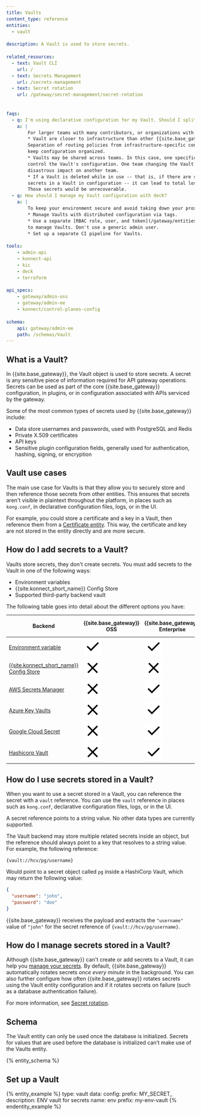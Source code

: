 ```yaml
---
title: Vaults
content_type: reference
entities:
  - vault

description: A Vault is used to store secrets.

related_resources:
  - text: Vault CLI
    url: /
  - text: Secrets Management
    url: /secrets-management
  - text: Secret rotation
    url: /gateway/secret-management/secret-rotation
  

faqs:
  - q: I'm using declarative configuration for my Vault. Should I split my Vault configuration?
    a: |
        For larger teams with many contributors, or organizations with multiple teams, we recommend splitting Vault configuration and managing it separately. We recommend splitting the configuration for the following reasons:
        * Vault are closer to infrastructure than other {{site.base_gateway}} configurations.
        Separation of routing policies from infrastructure-specific configurations helps
        keep configuration organized.
        * Vaults may be shared across teams. In this case, one specific team shouldn't
        control the Vault's configuration. One team changing the Vault a can have
        disastrous impact on another team.
        * If a Vault is deleted while in use -- that is, if there are still references to
        secrets in a Vault in configuration -- it can lead to total loss of proxy capabilities.
        Those secrets would be unrecoverable.
  - q: How should I manage my Vault configuration with decK?
    a: |
        To keep your environment secure and avoid taking down your proxies by accident, make sure to:
        * Manage Vaults with distributed configuration via tags.
        * Use a separate [RBAC role, user, and token](/gateway/entities/rbac/)
        to manage Vaults. Don't use a generic admin user.
        * Set up a separate CI pipeline for Vaults.

tools:
    - admin-api
    - konnect-api
    - kic
    - deck
    - terraform

api_specs:
    - gateway/admin-oss
    - gateway/admin-ee
    - konnect/control-planes-config

schema:
    api: gateway/admin-ee
    path: /schemas/Vault
---
```


## What is a Vault?
In {{site.base_gateway}}, the Vault object is used to store secrets. A secret is any sensitive piece of information required for API gateway
operations. Secrets can be used as part of the core {{site.base_gateway}} configuration, in plugins, or in configuration associated
with APIs serviced by the gateway.

Some of the most common types of secrets used by {{site.base_gateway}} include:

* Data store usernames and passwords, used with PostgreSQL and Redis
* Private X.509 certificates
* API keys
* Sensitive plugin configuration fields, generally used for authentication, hashing, signing, or encryption

## Vault use cases

The main use case for Vaults is that they allow you to securely store and then reference those secrets from other entities. This ensures that secrets aren't visible in plaintext throughout the platform, in places such as `kong.conf`,
in declarative configuration files, logs, or in the UI.

For example, you could store a certificate and a key in a Vault, then reference them from a [Certificate entity](/gateway/entities/certificate/). This way, the certificate and key are not stored in the entity directly and are more secure.

## How do I add secrets to a Vault?

Vaults store secrets, they don't create secrets. You must add secrets to the Vault in one of the following ways: 
* Environment variables
* {{site.konnect_short_name}} Config Store
* Supported third-party backend vault

The following table goes into detail about the different options you have:

| Backend                                                   | {{site.base_gateway}} OSS | {{site.base_gateway}} Enterprise | Uses Vault entity              | {{site.konnect_short_name}} supported |
| --------------------------------------------------------- | ------------------------ | -------------------------------- | ------------------------------ | ------------------------------------- |
| [Environment variable](/how-to/store-secrets-as-env-variables) | <img src="/app/assets/icons/check.svg" alt="Check icon">   | <img src="/app/assets/icons/check.svg" alt="Check icon">   | <img src="/app/assets/icons/close.svg" alt="Cross icon">   | <img src="/app/assets/icons/check.svg" alt="Check icon">        |
| [{{site.konnect_short_name}} Config Store](/how-to/store-secrets-in-konnect-config-store) | <img src="/app/assets/icons/close.svg" alt="Cross icon"> | <img src="/app/assets/icons/close.svg" alt="Cross icon">   | <img src="/app/assets/icons/check.svg" alt="Check icon">   | <img src="/app/assets/icons/check.svg" alt="Check icon">        |
| [AWS Secrets Manager](/how-to/configure-aws-secrets-manager-as-a-vault-backend) | <img src="/app/assets/icons/close.svg" alt="Cross icon"> | <img src="/app/assets/icons/check.svg" alt="Check icon">   | <img src="/app/assets/icons/check.svg" alt="Check icon">   | <img src="/app/assets/icons/check.svg" alt="Check icon">        |
| [Azure Key Vaults](/how-to/configure-azure-key-vaults-as-a-vault-backend) | <img src="/app/assets/icons/close.svg" alt="Cross icon"> | <img src="/app/assets/icons/check.svg" alt="Check icon">   | <img src="/app/assets/icons/check.svg" alt="Check icon">   | <img src="/app/assets/icons/check.svg" alt="Check icon">        |
| [Google Cloud Secret](/how-to/configure-google-cloud-secret-as-a-vault-backend) | <img src="/app/assets/icons/close.svg" alt="Cross icon"> | <img src="/app/assets/icons/check.svg" alt="Check icon">   | <img src="/app/assets/icons/check.svg" alt="Check icon">   | <img src="/app/assets/icons/check.svg" alt="Check icon">        |
| [Hashicorp Vault](/how-to/configure-hashicorp-vault-as-a-vault-backend) | <img src="/app/assets/icons/close.svg" alt="Cross icon"> | <img src="/app/assets/icons/check.svg" alt="Check icon">   | <img src="/app/assets/icons/check.svg" alt="Check icon">   | <img src="/app/assets/icons/check.svg" alt="Check icon">        |


## How do I use secrets stored in a Vault?

When you want to use a secret stored in a Vault, you can reference the secret with a `vault` reference. You can use the `vault` reference in places such as `kong.conf`, declarative configuration files, logs, or in the UI.

A secret reference points to a string value. No other data types are currently supported.

The Vault backend may store multiple related secrets inside an object, but the reference
should always point to a key that resolves to a string value. For example, the following reference:

```
{vault://hcv/pg/username}
```

Would point to a secret object called `pg` inside a HashiCorp Vault, which may return the following value:

```json
{
  "username": "john",
  "password": "doe"
}
```

<!-- vale off -->
{{site.base_gateway}} receives the payload and extracts the `"username"` value of `"john"` for the secret reference of
`{vault://hcv/pg/username}`.
<!-- vale on -->

## How do I manage secrets stored in a Vault?

Although {{site.base_gateway}} can't create or add secrets to a Vault, it can help you [manage your secrets](/secrets-management/). By default, {{site.base_gateway}} automatically rotates secrets *once every minute* in the background. You can also further configure how often {{site.base_gateway}} rotates secrets using the Vault entity configuration and if it rotates secrets on failure (such as a database authentication failure).

For more information, see [Secret rotation](/gateway/secrets-management/secret-rotation/).

## Schema

The Vault entity can only be used once the database is initialized. Secrets for values that are used before the database is initialized can’t make use of the Vaults entity.

{% entity_schema %}

## Set up a Vault

{% entity_example %}
type: vault
data:
  config:
    prefix: MY_SECRET_
  description: ENV vault for secrets
  name: env
  prefix: my-env-vault
{% endentity_example %}




